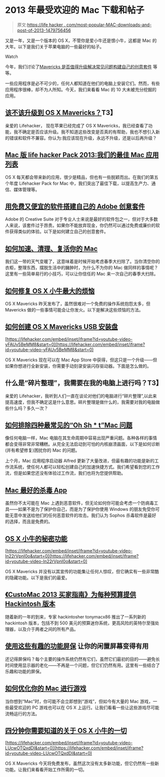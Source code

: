 # 2013 年最受欢迎的 Mac 下载和帖子

> 原文:[https://life hacker . com/most-popular-MAC-downloads-and-post-of-2013-1479756456](https://lifehacker.com/most-popular-mac-downloads-and-posts-of-2013-1479756456)

又是一年，又是一个版本的 OS X，不管你是爱小牛还是恨小牛，这都是 Mac 的大年。以下是我们关于苹果电脑的一些最好的帖子。

Watch

今年，我们讨论了[Mavericks 是否值得升级](http://lifehacker.com/should-i-upgrade-to-os-x-mavericks-1449627553)[解决常见问题](http://lifehacker.com/how-to-troubleshoot-the-four-most-common-oh-sh-t-mac-487080511)[构建自己的创意套件](http://lifehacker.com/build-your-own-adobe-creative-suite-with-free-and-cheap-5976725) 等等。

一些应用程序是必不可少的，任何人都知道在他们的电脑上安装它们。然而，有些应用程序很棒，却不为人所知。今天，我们来看看 Mac 的 10 大未被充分挖掘的应用。

## [该不该升级到 OS X Mavericks？](http://lifehacker.com/should-i-upgrade-to-os-x-mavericks-1449627553)T3】

亲爱的 Lifehacker，
现在苹果已经完成了 OS X Mavericks，我已经查看了功能，我不确定是否应该升级。我不知道这些改变是否真的有帮助，我也不想引入新的错误和软件不兼容。你认为:我应该现在升级，永远不升级，还是以后再升级？

## [Mac 版 life hacker Pack 2013:我们的最佳 Mac 应用列表](http://lifehacker.com/lifehacker-pack-for-mac-2013-our-list-of-the-best-mac-635303836)

OS X 每天都会带来新的应用，很少是精品，但也有一些脱颖而出。在我们的第五个年度 Lifehacker Pack for Mac 中，我们突出了最佳下载，以提高生产力、通信、媒体管理等。

## [用免费又便宜的软件搭建自己的 Adobe 创意套件](http://lifehacker.com/build-your-own-adobe-creative-suite-with-free-and-cheap-5976725)

Adobe 的 Creative Suite 对于专业人士来说是最好的软件包之一，但对于大多数人来说，该套件过于昂贵。如果你不能放弃现金，你仍然可以通过免费或廉价的软件获得类似的体验。以下是如何建立自己的创意套件。

## [如何加速、清理、复活你的 Mac](http://lifehacker.com/how-to-speed-up-clean-up-and-revive-your-mac-5896699)

我们这一带的天气变暖了，这意味着是时候开始考虑春季大扫除了。当你清空你的衣柜，整理东西，摆脱生活中的臃肿时，为什么不为你的 Mac 做同样的事情呢？这里有一些简单易行的小技巧，可以让你信任的 Mac 来一次自己的春季大扫除。

## [如何修复 OS X 小牛最大的烦恼](http://lifehacker.com/how-to-fix-os-x-mavericks-biggest-annoyances-1450220339)

OS X Mavericks 昨天发布了，虽然很难对一个免费的操作系统抱怨太多，但 Mavericks 做的一些事情可能会让你发火。以下是解决这些烦恼的方法。

## [如何创建 OS X Mavericks USB 安装盘](http://lifehacker.com/how-to-create-an-os-x-mavericks-usb-installation-drive-1450280026)

 [https://lifehacker.com/embed/inset/iframe?id=youtube-video-yFAUv5BeMM8&start=0](https://lifehacker.com/embed/inset/iframe?id=youtube-video-yFAUv5BeMM8&start=0) 

OS X Mavericks 现在可以在 Mac App Store 中获得，但这只是一个升级——但如果你想进行全新安装，你需要手动刻录安装闪存驱动器。下面是怎么做的。

## 什么是“碎片整理”，我需要在我的电脑上进行吗？T3】

亲爱的 Lifehacker，我听到人们一直在谈论对他们的电脑进行“碎片整理”,以此来提高速度，但我不确定这是什么意思。碎片整理是做什么的，我需要对我的电脑做些什么吗？多久一次？

## [如何排除四种最常见的“Oh Sh * t”Mac 问题](http://lifehacker.com/how-to-troubleshoot-the-four-most-common-oh-sh-t-mac-487080511)

像任何电脑一样，Mac 电脑在其生命周期中容易出现严重问题。各种各样的事情都会变得非常非常糟糕。从完全无法启动到可怕的内核崩溃画面，以下是如何诊断(并有希望修复)困扰你的 Mac 的问题。

上个月，Mac 应用程序启动器 Alfred 更新了大量改进，但最有趣的功能是新的工作流系统，使任何人都可以轻松创建自己的加速快捷方式。我们希望看到您的工作流，但是如果您还没有体验过工作流，我们也将为您提供帮助。

## [Mac 最好的杀毒 App](http://lifehacker.com/the-best-antivirus-app-for-mac-488021445)

虽然你不太可能在 Mac 上遇到恶意软件，但无论如何你可能会考虑一个防病毒工具——如果不是为了保护你自己，而是为了保护你使用 Windows 的朋友免受你可能无意中发送给他们的任何恶意软件的攻击。我们认为 Sophos 杀毒软件是最好的选择，而且是免费的。

## [OS X 小牛的秘密功能](http://lifehacker.com/the-secret-features-of-os-x-mavericks-1449693891)

 [https://lifehacker.com/embed/inset/iframe?id=youtube-video-ln22rVpnI0o&start=0](https://lifehacker.com/embed/inset/iframe?id=youtube-video-ln22rVpnI0o&start=0) 

OS X Mavericks 并没有以其宣传的功能集让任何人惊叹，但它确实有一些非常酷的隐藏功能。以下是我们的最爱。

## [《CustoMac 2013 买家指南》为每种预算提供 Hackintosh 版本](http://lifehacker.com/the-customac-2013-buyer-s-guide-offers-hackintosh-build-5978649)

随着新的一年的到来，专家 hackintosher tonymacx86 推出了一系列新的 hackintosh 版本，包括不到 500 美元的预算迷你系统，更高风险的英特尔至强处理器，以及介于两者之间的所有产品。

## [使用这些有趣的功能屏保](http://lifehacker.com/make-your-idle-screen-useful-with-these-fun-functional-1304371772) 让你的闲置屏幕变得有用

还记得屏保吗？每个主要的操作系统仍然有它们，虽然它们最初的目的——避免长时间使用显示器的老化——不再是一个问题，但它们仍然有用。这里有一些结合了乐趣和功能的屏保。

## [如何优化你的 Mac 进行游戏](http://lifehacker.com/how-to-optimize-your-mac-for-gaming-1451773588)

当你想到“Mac”时，你可能不会立即想到“游戏”，但如今有大量的 Mac 游戏，一些最受欢迎的 PC 游戏也可以在 OS X 上运行。让我们看看一些让这些游戏尽可能流畅运行的方法。

## [四分钟你需要知道的关于 OS X 小牛的一切](http://lifehacker.com/everything-you-need-to-know-about-mavericks-in-four-min-1449804660)

 [https://lifehacker.com/embed/inset/iframe?id=youtube-video-LUcwOTQxdDI&start=0](https://lifehacker.com/embed/inset/iframe?id=youtube-video-LUcwOTQxdDI&start=0) 

OS X Mavericks 今天将免费发布，虽然这次没有太多新功能，但它仍然有一些新功能。让我们来看看开始工作所需的一切。